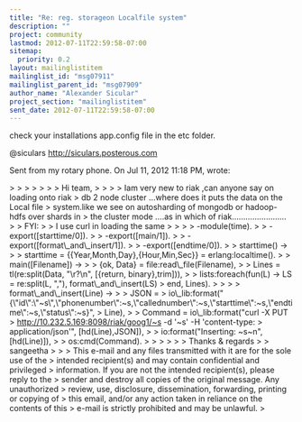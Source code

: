 ```yaml
---
title: "Re: reg. storageon Localfile system"
description: ""
project: community
lastmod: 2012-07-11T22:59:58-07:00
sitemap:
  priority: 0.2
layout: mailinglistitem
mailinglist_id: "msg07911"
mailinglist_parent_id: "msg07909"
author_name: "Alexander Sicular"
project_section: "mailinglistitem"
sent_date: 2012-07-11T22:59:58-07:00
---
```



check your installations app.config file in the etc folder.

@siculars
http://siculars.posterous.com

Sent from my rotary phone.
On Jul 11, 2012 11:18 PM,  wrote:

&gt;
&gt;
&gt;
&gt;
&gt;
&gt;
&gt; Hi team,
&gt;
&gt;
&gt;
&gt; Iam very new to riak ,can anyone say on loading onto riak
&gt; db 2 node cluster …where does it puts the data on the Local file
&gt; system.like we see on autosharding of mongodb or hadoop-hdfs over shards in
&gt; the cluster mode ….as in which of riak……………………
&gt;
&gt; FYI:
&gt;
&gt; I use curl in loading the same
&gt;
&gt;
&gt;
&gt; -module(time).
&gt;
&gt; -export([starttime/0]).
&gt;
&gt; -export([main/1]).
&gt;
&gt; -export([format\\_and\\_insert/1]).
&gt;
&gt; -export([endtime/0]).
&gt;
&gt; starttime() -&gt;
&gt;
&gt; starttime = {{Year,Month,Day},{Hour,Min,Sec}} = erlang:localtime().
&gt;
&gt; main([Filename]) -&gt;
&gt;
&gt; {ok, Data} = file:read\\_file(Filename),
&gt;
&gt; Lines = tl(re:split(Data, "\\r?\\n", [{return, binary},trim])),
&gt;
&gt; lists:foreach(fun(L) -&gt; LS = re:split(L, ","), format\\_and\\_insert(LS)
&gt; end, Lines).
&gt;
&gt;
&gt;
&gt; format\\_and\\_insert(Line) -&gt;
&gt;
&gt; JSON =
&gt; io\\_lib:format("{\\"id\\":\\"~s\\",\\"phonenumber\\":~s,\\"callednumber\\":~s,\\"starttime\\":~s,\\"endtime\\":~s,\\"status\\":~s}",
&gt; Line),
&gt;
&gt; Command = io\\_lib:format("curl -X PUT
&gt; http://10.232.5.169:8098/riak/goog1/~s -d '~s' -H 'content-type:
&gt; application/json'", [hd(Line),JSON]),
&gt;
&gt; io:format("Inserting: ~s~n", [hd(Line)]),
&gt;
&gt; os:cmd(Command).
&gt;
&gt;
&gt;
&gt;
&gt;
&gt; Thanks & regards
&gt;
&gt; sangeetha
&gt;
&gt;
&gt; This e-mail and any files transmitted with it are for the sole use of the
&gt; intended recipient(s) and may contain confidential and privileged
&gt; information. If you are not the intended recipient(s), please reply to the
&gt; sender and destroy all copies of the original message. Any unauthorized
&gt; review, use, disclosure, dissemination, forwarding, printing or copying of
&gt; this email, and/or any action taken in reliance on the contents of this
&gt; e-mail is strictly prohibited and may be unlawful.
&gt;

